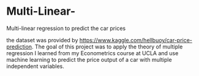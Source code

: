 # Multi-Linear-

Multi-linear regression to predict the car prices 

the dataset was provided by https://www.kaggle.com/hellbuoy/car-price-prediction. The goal of this project was to apply the theory of multiple regression I learned from my Econometrics course at UCLA and use machine learning to predict the price output of a car with multiple independent variables. 